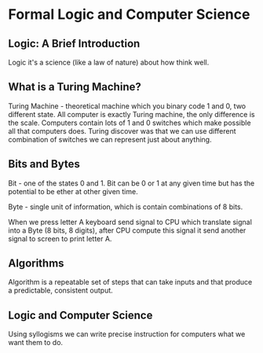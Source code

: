 # Formal Logic and Computer Science

## Logic: A Brief Introduction

Logic it's a science (like a law of nature) about how think well. 

## What is a Turing Machine?

Turing Machine - theoretical machine which you binary code 1 and 0, two different state. All computer is exactly Turing machine, the only difference is the scale. Computers contain lots of 1 and 0 switches which make possible all that computers does. Turing discover was that we can use different combination of switches we can represent just about anything.

## Bits and Bytes

Bit - one of the states 0 and 1. Bit can be 0 or 1 at any given time but has the potential to be ether at other given time.

Byte - single unit of information, which is contain combinations of 8 bits.

When we press letter A keyboard send signal to CPU which translate signal into a Byte (8 bits, 8 digits), after CPU compute this signal it send another signal to screen to print letter A.

## Algorithms 

Algorithm is a repeatable set of steps that can take inputs and that produce a predictable, consistent output.

## Logic and Computer Science

Using syllogisms we can write precise instruction for computers what we want them to do.
